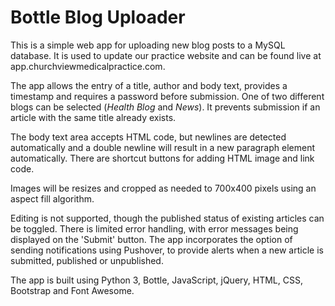 # Bottle Blog Uploader

This is a simple web app for uploading new blog posts to a MySQL database.
It is used to update our practice website and can be found live at app.churchviewmedicalpractice.com.

The app allows the entry of a title, author and body text, provides a timestamp and requires a password before submission. One of two different blogs can be selected (*Health Blog* and *News*). It prevents submission if an article with the same title already exists.

The body text area accepts HTML code, but newlines are detected automatically and a double newline will result in a new paragraph element automatically. There are shortcut buttons for adding HTML image and link code.

Images will be resizes and cropped as needed to 700x400 pixels using an aspect fill algorithm.

Editing is not supported, though the published status of existing articles can be toggled. There is limited error handling, with error messages being displayed on the 'Submit' button. The app incorporates the option of sending notifications using Pushover, to provide alerts when a new article is submitted, published or unpublished.

The app is built using Python 3, Bottle, JavaScript, jQuery, HTML, CSS, Bootstrap and Font Awesome.
